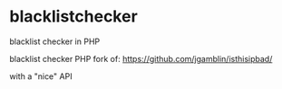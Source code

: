 # blacklistchecker
blacklist checker in PHP


blacklist checker PHP fork of: 
https://github.com/jgamblin/isthisipbad/

with a "nice" API 
